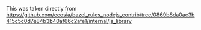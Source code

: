 This was taken directly from
https://github.com/ecosia/bazel_rules_nodejs_contrib/tree/0869b8da0ac3b415c5c0d7e84b3b40af66c2afe1/internal/js_library
